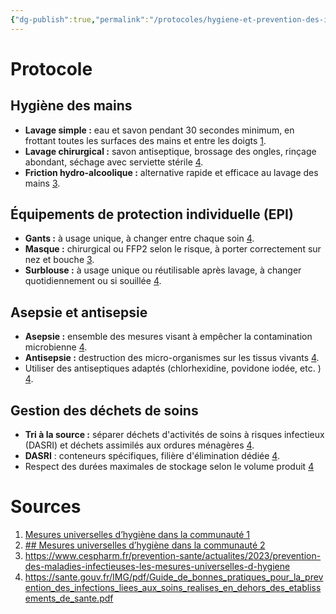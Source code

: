 ```yaml
---
{"dg-publish":true,"permalink":"/protocoles/hygiene-et-prevention-des-infections/","tags":["protocole"],"noteIcon":""}
---
```



# Protocole
## Hygiène des mains

- **Lavage simple :** eau et savon pendant 30 secondes minimum, en frottant toutes les surfaces des mains et entre les doigts [1](https://www.hcsp.fr/explore.cgi/avisrapportsdomaine?clefr=1351).
- **Lavage chirurgical :** savon antiseptique, brossage des ongles, rinçage abondant, séchage avec serviette stérile [4](https://sante.gouv.fr/IMG/pdf/Guide_de_bonnes_pratiques_pour_la_prevention_des_infections_liees_aux_soins_realises_en_dehors_des_etablissements_de_sante.pdf).
- **Friction hydro-alcoolique :** alternative rapide et efficace au lavage des mains [3](https://www.cespharm.fr/prevention-sante/actualites/2023/prevention-des-maladies-infectieuses-les-mesures-universelles-d-hygiene).

## Équipements de protection individuelle (EPI)

- **Gants :** à usage unique, à changer entre chaque soin [4](https://sante.gouv.fr/IMG/pdf/Guide_de_bonnes_pratiques_pour_la_prevention_des_infections_liees_aux_soins_realises_en_dehors_des_etablissements_de_sante.pdf).
- **Masque :** chirurgical ou FFP2 selon le risque, à porter correctement sur nez et bouche [3](https://www.cespharm.fr/prevention-sante/actualites/2023/prevention-des-maladies-infectieuses-les-mesures-universelles-d-hygiene).
- **Surblouse :** à usage unique ou réutilisable après lavage, à changer quotidiennement ou si souillée [4](https://sante.gouv.fr/IMG/pdf/Guide_de_bonnes_pratiques_pour_la_prevention_des_infections_liees_aux_soins_realises_en_dehors_des_etablissements_de_sante.pdf).

## Asepsie et antisepsie

- **Asepsie :** ensemble des mesures visant à empêcher la contamination microbienne [4](https://sante.gouv.fr/IMG/pdf/Guide_de_bonnes_pratiques_pour_la_prevention_des_infections_liees_aux_soins_realises_en_dehors_des_etablissements_de_sante.pdf).
- **Antisepsie :** destruction des micro-organismes sur les tissus vivants [4](https://sante.gouv.fr/IMG/pdf/Guide_de_bonnes_pratiques_pour_la_prevention_des_infections_liees_aux_soins_realises_en_dehors_des_etablissements_de_sante.pdf).
- Utiliser des antiseptiques adaptés (chlorhexidine, povidone iodée, etc. ) [4](https://sante.gouv.fr/IMG/pdf/Guide_de_bonnes_pratiques_pour_la_prevention_des_infections_liees_aux_soins_realises_en_dehors_des_etablissements_de_sante.pdf).

## Gestion des déchets de soins

- **Tri à la source :** séparer déchets d'activités de soins à risques infectieux (DASRI) et déchets assimilés aux ordures ménagères [4](https://sante.gouv.fr/IMG/pdf/Guide_de_bonnes_pratiques_pour_la_prevention_des_infections_liees_aux_soins_realises_en_dehors_des_etablissements_de_sante.pdf).
- **DASRI** : conteneurs spécifiques, filière d'élimination dédiée [4](https://sante.gouv.fr/IMG/pdf/Guide_de_bonnes_pratiques_pour_la_prevention_des_infections_liees_aux_soins_realises_en_dehors_des_etablissements_de_sante.pdf).
- Respect des durées maximales de stockage selon le volume produit [4](https://sante.gouv.fr/IMG/pdf/Guide_de_bonnes_pratiques_pour_la_prevention_des_infections_liees_aux_soins_realises_en_dehors_des_etablissements_de_sante.pdf)

# Sources
1. [Mesures universelles d’hygiène dans la communauté 1](https://www.hcsp.fr/explore.cgi/avisrapportsdomaine?clefr=1351)
2. [## Mesures universelles d’hygiène dans la communauté 2](https://www.hcsp.fr/explore.cgi/avisrapportsdomaine?clefr=1288)
3. https://www.cespharm.fr/prevention-sante/actualites/2023/prevention-des-maladies-infectieuses-les-mesures-universelles-d-hygiene
4. https://sante.gouv.fr/IMG/pdf/Guide_de_bonnes_pratiques_pour_la_prevention_des_infections_liees_aux_soins_realises_en_dehors_des_etablissements_de_sante.pdf
